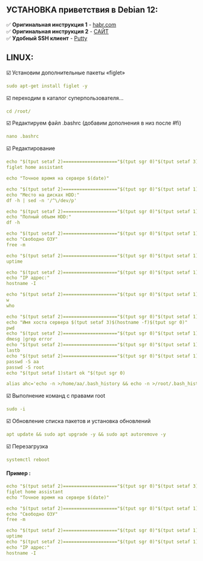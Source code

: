 ## УСТАНОВКА приветствия в Debian 12:   
 
:white_check_mark: **Оригинальная инструкция 1** - [habr.com](https://habr.com/ru/sandbox/113970/)   
:white_check_mark: **Оригинальная инструкция 2** - [САЙТ](https://oshibkis.ru/kak-izmenit-privetstvie-terminala-linux/)  
:white_check_mark: **Удобный SSH клиент** - [Putty](https://www.putty.org/)    

## LINUX:    

:ballot_box_with_check: Установим дополнительные пакеты «figlet»
```yaml
sudo apt-get install figlet -y
```
:ballot_box_with_check: переходим в каталог суперпользователя…
```yaml
cd /root/ 
```
:ballot_box_with_check: Редактируем файл .bashrc
(добавим дополнения в низ после #fi)
```yaml
nano .bashrc
```

:ballot_box_with_check: Редактирование    
```yaml
echo "$(tput setaf 2)===================="$(tput sgr 0)"$(tput setaf 3)Добро пожaлывать"$(tput sgr 0)"$(tput setaf 2)===================="$(tput sgr 0)
figlet home assistant
```
```yaml
echo "Точное время на сервере $(date)"
```
```yaml
echo "$(tput setaf 2)===================="$(tput sgr 0)"$(tput setaf 1)Место на HDD"$(tput sgr 0)"$(tput setaf 2)========================"$(tput sgr 0)
echo "Место на дисках HDD:"
df -h | sed -n '/^\/dev/p'
```
```yaml
echo "$(tput setaf 2)===================="$(tput sgr 0)"$(tput setaf 1)Полный объем HDD"$(tput sgr 0)"$(tput setaf 2)====================="$(tput sgr 0)
echo "Полный объем HDD:"
df -h
```
```yaml
echo "$(tput setaf 2)===================="$(tput sgr 0)"$(tput setaf 1)Свободно ОЗУ"$(tput sgr 0)"$(tput setaf 2)========================"$(tput sgr 0)
echo "Свободно ОЗУ"
free -m
```
```yaml
echo "$(tput setaf 2)===================="$(tput sgr 0)"$(tput setaf 1)Загрузка системы"$(tput sgr 0)"$(tput setaf 2)===================="$(tput sgr 0)
uptime
```
```yaml
echo "$(tput setaf 2)===================="$(tput sgr 0)"$(tput setaf 1)IP адрес"$(tput sgr 0)"$(tput setaf 2)====================="$(tput sgr 0)
echo "IP адрес:"
hostname -I
```
```yaml
echo "$(tput setaf 2)===================="$(tput sgr 0)"$(tput setaf 1)Кто на сервере "$(tput sgr 0)"$(tput setaf 2)======================="$(tput sgr 0)
w
who
```
```yaml
echo "$(tput setaf 2)===================="$(tput sgr 0)"$(tput setaf 1)Имя Хоста"$(tput sgr 0)"$(tput setaf 2)==========================="$(tput sgr 0)
echo "Имя хоста сервера $(tput setaf 3)$(hostname -f)$(tput sgr 0)"
pwd
echo "$(tput setaf 2)===================="$(tput sgr 0)"$(tput setaf 1)Ошибки Буферизация Ядра"$(tput sgr 0)"$(tput setaf 2)===================="$(tput sgr 0)
dmesg |grep error
echo "$(tput setaf 2)===================="$(tput sgr 0)"$(tput setaf 1)Попытки Bruteforce"$(tput sgr 0)"$(tput setaf 2)=================="$(tput sgr 0)
lastb
echo "$(tput setaf 2)===================="$(tput sgr 0)"$(tput setaf 1)Дата смены пароля "$(tput sgr 0)"$(tput setaf 2)=================="$(tput sgr 0)
passwd -S aa
passwd -S root
echo "$(tput setaf 1)start ok "$(tput sgr 0)

alias ahc='echo -n >/home/aa/.bash_history && echo -n >/root/.bash_history && history -c -w && echo Готово!!!!!'
```


:ballot_box_with_check: Выполнение команд с правами root
```yaml
sudo -i
```
:ballot_box_with_check: Обновление списка пакетов и установка обновлений
```yaml
apt update && sudo apt upgrade -y && sudo apt autoremove -y
```
:ballot_box_with_check: Перезагрузка
```yaml
systemctl reboot
```

#### Пример : 
```yaml
echo "$(tput setaf 2)===================="$(tput sgr 0)"$(tput setaf 3)Добро пожaлывать"$(tput sgr 0)"$(tput setaf 2)===================="$(tput sgr 0)
figlet home assistant
echo "Точное время на сервере $(date)"

echo "$(tput setaf 2)===================="$(tput sgr 0)"$(tput setaf 1)Свободно ОЗУ"$(tput sgr 0)"$(tput setaf 2)========================"$(tput sgr 0)
echo "Свободно ОЗУ"
free -m

echo "$(tput setaf 2)===================="$(tput sgr 0)"$(tput setaf 1)Загрузка системы"$(tput sgr 0)"$(tput setaf 2)===================="$(tput sgr 0)
uptime
echo "$(tput setaf 2)===================="$(tput sgr 0)"$(tput setaf 1)IP адрес"$(tput sgr 0)"$(tput setaf 2)====================="$(tput sgr 0)
echo "IP адрес:"
hostname -I
```

